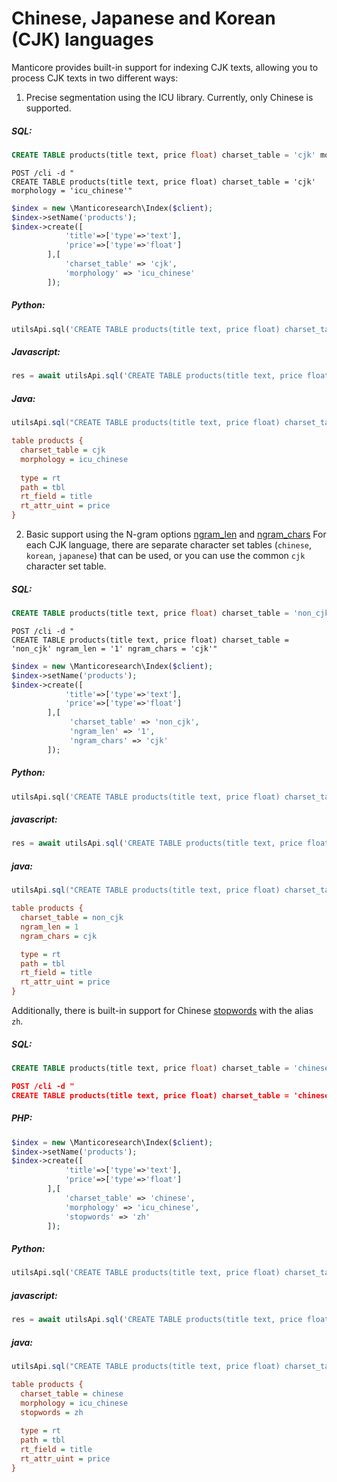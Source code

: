 # Chinese, Japanese and Korean (CJK) languages

Manticore provides built-in support for indexing CJK texts, allowing you to process CJK texts in two different ways:

<!-- example cjk 1 -->
1. Precise segmentation using the ICU library. Currently, only Chinese is supported.


<!-- intro -->
##### SQL:

<!-- request SQL -->

```sql
CREATE TABLE products(title text, price float) charset_table = 'cjk' morphology = 'icu_chinese'
```

<!-- request JSON -->

```http
POST /cli -d "
CREATE TABLE products(title text, price float) charset_table = 'cjk' morphology = 'icu_chinese'"
```

<!-- request PHP -->

```php
$index = new \Manticoresearch\Index($client);
$index->setName('products');
$index->create([
            'title'=>['type'=>'text'],
            'price'=>['type'=>'float']
        ],[
            'charset_table' => 'cjk',
            'morphology' => 'icu_chinese'
        ]);
```

<!-- intro -->
##### Python:

<!-- request Python -->

```python
utilsApi.sql('CREATE TABLE products(title text, price float) charset_table = \'cjk\' morphology = \'icu_chinese\'')
```

<!-- intro -->
##### Javascript:

<!-- request Javascript -->

```javascript
res = await utilsApi.sql('CREATE TABLE products(title text, price float) charset_table = \'cjk\' morphology = \'icu_chinese\'');
```

<!-- intro -->
##### Java:

<!-- request Java -->

```java
utilsApi.sql("CREATE TABLE products(title text, price float) charset_table = 'cjk' morphology = 'icu_chinese'");
```
<!-- request CONFIG -->

```ini
table products {
  charset_table = cjk
  morphology = icu_chinese
  
  type = rt
  path = tbl
  rt_field = title
  rt_attr_uint = price
}
```
<!-- end -->

<!-- example cjk 2 -->
2. Basic support using the N-gram options [ngram_len](../../Creating_a_table/NLP_and_tokenization/Low-level_tokenization.md#ngram_len) and [ngram_chars](../../Creating_a_table/NLP_and_tokenization/Low-level_tokenization.md#ngram_chars)
For each CJK language, there are separate character set tables (`chinese`, `korean`, `japanese`) that can be used, or you can use the common `cjk` character set table. 


<!-- intro -->
##### SQL:

<!-- request SQL -->

```sql
CREATE TABLE products(title text, price float) charset_table = 'non_cjk' ngram_len = '1' ngram_chars = 'cjk'
```

<!-- request JSON -->

```http
POST /cli -d "
CREATE TABLE products(title text, price float) charset_table = 'non_cjk' ngram_len = '1' ngram_chars = 'cjk'"
```

<!-- request PHP -->

```php
$index = new \Manticoresearch\Index($client);
$index->setName('products');
$index->create([
            'title'=>['type'=>'text'],
            'price'=>['type'=>'float']
        ],[
             'charset_table' => 'non_cjk',
             'ngram_len' => '1',
             'ngram_chars' => 'cjk'
        ]);
```

<!-- intro -->
##### Python:

<!-- request Python -->

```python
utilsApi.sql('CREATE TABLE products(title text, price float) charset_table = \'non_cjk\' ngram_len = \'1\' ngram_chars = \'cjk\'')
```
<!-- intro -->
##### javascript:

<!-- request javascript -->

```javascript
res = await utilsApi.sql('CREATE TABLE products(title text, price float) charset_table = \'non_cjk\' ngram_len = \'1\' ngram_chars = \'cjk\'');
```
<!-- intro -->
##### java:

<!-- request Java -->

```java
utilsApi.sql("CREATE TABLE products(title text, price float) charset_table = 'non_cjk' ngram_len = '1' ngram_chars = 'cjk'");
```
<!-- request CONFIG -->

```ini
table products {
  charset_table = non_cjk
  ngram_len = 1
  ngram_chars = cjk

  type = rt
  path = tbl
  rt_field = title
  rt_attr_uint = price
}
```
<!-- end -->

<!-- example cjk 3 -->
Additionally, there is built-in support for Chinese [stopwords](../../Creating_a_table/NLP_and_tokenization/Ignoring_stop-words.md#stopwords)  with the alias `zh`.


<!-- intro -->
##### SQL:

<!-- request SQL -->

```sql
CREATE TABLE products(title text, price float) charset_table = 'chinese' morphology = 'icu_chinese' stopwords = 'zh'
```

<!-- request JSON -->

```JSON
POST /cli -d "
CREATE TABLE products(title text, price float) charset_table = 'chinese' morphology = 'icu_chinese' stopwords = 'zh'"
```
<!-- intro -->
##### PHP:
<!-- request PHP -->

```php
$index = new \Manticoresearch\Index($client);
$index->setName('products');
$index->create([
            'title'=>['type'=>'text'],
            'price'=>['type'=>'float']
        ],[
            'charset_table' => 'chinese',
            'morphology' => 'icu_chinese',
            'stopwords' => 'zh'
        ]);
```

<!-- intro -->
##### Python:

<!-- request Python -->

```python
utilsApi.sql('CREATE TABLE products(title text, price float) charset_table = \'chinese\' morphology = \'icu_chinese\' stopwords = \'zh\'')
```
<!-- intro -->
##### javascript:

<!-- request javascript -->

```javascript
res = await utilsApi.sql('CREATE TABLE products(title text, price float) charset_table = \'chinese\' morphology = \'icu_chinese\' stopwords = \'zh\'');
```
<!-- intro -->
##### java:

<!-- request Java -->

```java
utilsApi.sql("CREATE TABLE products(title text, price float) charset_table = 'chinese' morphology = 'icu_chinese' stopwords = 'zh'");
```


<!-- request CONFIG -->

```ini
table products {
  charset_table = chinese
  morphology = icu_chinese
  stopwords = zh
  
  type = rt
  path = tbl
  rt_field = title
  rt_attr_uint = price
}
```
<!-- end -->
<!-- proofread -->